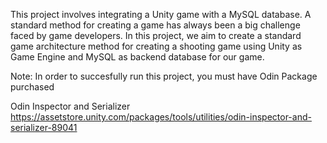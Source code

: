 This project involves integrating a Unity game with a MySQL database.
A standard method for creating a game has always been a big challenge
faced by game developers. In this project, we aim to create a standard
game architecture method for creating a shooting game using Unity as Game
Engine and MySQL as backend database for our game.

Note: In order to succesfully run this project, you must have Odin Package purchased

Odin Inspector and Serializer
https://assetstore.unity.com/packages/tools/utilities/odin-inspector-and-serializer-89041
